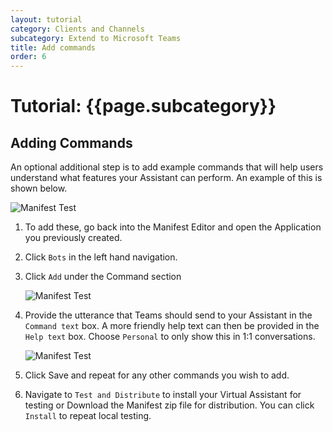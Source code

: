 ```yaml
---
layout: tutorial
category: Clients and Channels
subcategory: Extend to Microsoft Teams
title: Add commands
order: 6
---
```


# Tutorial: {{page.subcategory}}

## Adding Commands

An optional additional step is to add example commands that will help users understand what features your Assistant can perform. An example of this is shown below.

![Manifest Test]({{site.baseurl}}/assets/images/teamscommandexample.png)

1. To add these, go back into the Manifest Editor and open the Application you previously created.
2. Click `Bots` in the left hand navigation.
3. Click `Add` under the Command section

    ![Manifest Test]({{site.baseurl}}/assets/images/teamsnewmanifestcommands.png)
4. Provide the utterance that Teams should send to your Assistant in the `Command text` box. A more friendly help text can then be provided in the `Help text` box. Choose `Personal` to only show this in 1:1 conversations.

    ![Manifest Test]({{site.baseurl}}/assets/images/teamsaddcommand.png)
5. Click Save and repeat for any other commands you wish to add.
6. Navigate to `Test and Distribute` to install your Virtual Assistant for testing or Download the Manifest zip file for distribution. You can click `Install` to repeat local testing.
